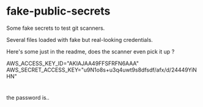 # fake-public-secrets
Some fake secrets to test git scanners.

Several files loaded with fake but real-looking credentials.

Here's some just in the readme, does the scanner even pick it up ?

AWS_ACCESS_KEY_ID="AKIAJAA49FFSFRFN6AAA"
AWS_SECRET_ACCESS_KEY="u9N1o8s+u3q4uwt9s8dfsdf/afx/d/24449YiNHN"


#
the password is.. 
